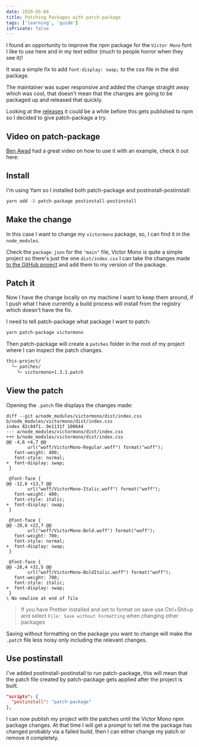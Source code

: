 ```yaml
---
date: 2020-05-04
title: Patching Packages with patch-package
tags: ['learning', 'guide']
isPrivate: false
---
```


<script>
  import { YouTube } from 'sveltekit-embed'
</script>

I found an opportunity to improve the npm package for the
_`Victor Mono`_ font I like to use here and in my text editor (much to
people horror when they see it)!

It was a simple fix to add `font-display: swap;` to the css file in
the dist package.

The maintainer was super responsive and added the change straight away
which was cool, that doesn't mean that the changes are going to be
packaged up and released that quickly.

Looking at the [releases] it could be a while before this gets
published to npm so I decided to give patch-package a try.

## Video on patch-package

[Ben Awad] had a great video on how to use it with an example, check
it out here:

<YouTube youTubeId="2AVs-Yh1bS8" />

## Install

I'm using Yarn so I installed both patch-package and
postinstall-postinstall:

```bash
yarn add -D patch-package postinstall-postinstall
```

## Make the change

In this case I want to change my `victormono` package, so, I can find
it in the `node_modules`.

Check the `package.json` for the `"main"` file, Victor Mono is quite a
simple project so there's just the one `dist/index.css` I can take the
changes made [to the GitHub project] and add them to my version of the
package.

## Patch it

Now I have the change locally on my machine I want to keep them
around, if I push what I have currently a build process will install
from the registry which doesn't have the fix.

I need to tell patch-package what package I want to patch:

```bash
yarn patch-package victormono
```

Then patch-package will create a `patches` folder in the root of my
project where I can inspect the patch changes.

```bash
this-project/
  └─ patches/
    └─ victormono+1.3.1.patch
```

## View the patch

Opening the `.patch` file displays the changes made:

```git
diff --git a/node_modules/victormono/dist/index.css b/node_modules/victormono/dist/index.css
index 82c84f1..9e1131f 100644
--- a/node_modules/victormono/dist/index.css
+++ b/node_modules/victormono/dist/index.css
@@ -4,6 +4,7 @@
        url("woff/VictorMono-Regular.woff") format("woff");
   font-weight: 400;
   font-style: normal;
+  font-display: swap;
 }

 @font-face {
@@ -12,6 +13,7 @@
        url("woff/VictorMono-Italic.woff") format("woff");
   font-weight: 400;
   font-style: italic;
+  font-display: swap;
 }

 @font-face {
@@ -20,6 +22,7 @@
        url("woff/VictorMono-Bold.woff") format("woff");
   font-weight: 700;
   font-style: normal;
+  font-display: swap;
 }

 @font-face {
@@ -28,4 +31,5 @@
        url("woff/VictorMono-BoldItalic.woff") format("woff");
   font-weight: 700;
   font-style: italic;
+  font-display: swap;
 }
\ No newline at end of file
```

> If you have Prettier installed and set to format on save use
> Ctrl+Shit+p and select `File: Save without Formatting` when changing
> other packages

Saving without formatting on the package you want to change will make
the `.patch` file less noisy only including the relevant changes.

## Use postinstall

I've added postinstall-postinstall to run patch-package, this will
mean that the patch file created by patch-package gets applied after
the project is built.

```json
"scripts": {
  "postinstall": "patch-package"
},
```

I can now publish my project with the patches until the Victor Mono
npm package changes. At that time I will get a prompt to tell me the
package has changed probably via a failed build, then I can either
change my patch or remove it completely.

<!-- Links -->

[github issue]: https://github.com/rubjo/victor-mono/issues/77
[releases]: https://github.com/rubjo/victor-mono/releases
[ben awad]: https://www.youtube.com/channel/UC-8QAzbLcRglXeN_MY9blyw
[to the github project]:
  https://github.com/rubjo/victor-mono/commit/f6a7ed793d37a281674d794b630ce16a1303899e
